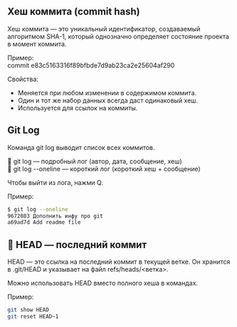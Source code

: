 ## Хеш коммита (commit hash)

Хеш коммита — это уникальный идентификатор, создаваемый алгоритмом SHA-1, который однозначно определяет состояние проекта в момент коммита.

Пример:  
commit e83c5163316f89bfbde7d9ab23ca2e25604af290

Свойства:
- Меняется при любом изменении в содержимом коммита.
- Один и тот же набор данных всегда даст одинаковый хеш.
- Используется для ссылок на коммиты.

##  Git Log

Команда git log выводит список всех коммитов.

🔹 git log — подробный лог (автор, дата, сообщение, хеш)  
🔹 git log --oneline — короткий лог (короткий хеш + сообщение)

Чтобы выйти из лога, нажми Q.

Пример:
```bash
$ git log --oneline
9672083 Дополнить инфу про git
a69ad7d Add readme file
```

## 🧠 HEAD — последний коммит

HEAD — это ссылка на последний коммит в текущей ветке. Он хранится в .git/HEAD и указывает на файл refs/heads/<ветка>.

Можно использовать HEAD вместо полного хеша в командах.

Пример:
```bash
git show HEAD
git reset HEAD~1
```

